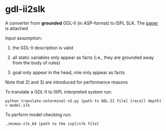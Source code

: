 # gdl-ii2slk
A converter from **grounded** GDL-II (in ASP-format) to ISPL SLK. The [paper](https://proceedings.kr.org/2024/40/kr2024-0040-he-et-al.pdf) is attached 

Input assumption:

1) the GDL-II description is valid

2) all static variables only appear as facts (i.e., they are grounded away from the body of rules)

3) goal only appear in the head, role only appear as facts

Note that 2) and 3) are introduced for performance reasons

To translate a GDL-II to ISPL interpreted system run:

```
python translate-noterminal-v5.py [path to GDL-II file] [recall depth] > model.slk

```

To perform model checking run:
```
./mcmas-slk_64 [path to the ispl/slk file]

```

